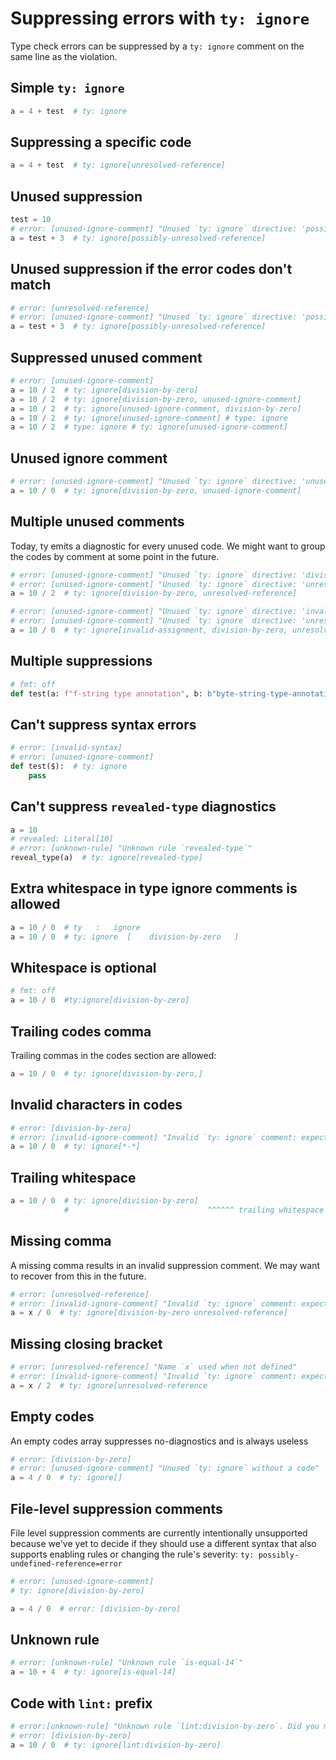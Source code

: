 # Suppressing errors with `ty: ignore`

Type check errors can be suppressed by a `ty: ignore` comment on the same line as the violation.

## Simple `ty: ignore`

```py
a = 4 + test  # ty: ignore
```

## Suppressing a specific code

```py
a = 4 + test  # ty: ignore[unresolved-reference]
```

## Unused suppression

```py
test = 10
# error: [unused-ignore-comment] "Unused `ty: ignore` directive: 'possibly-unresolved-reference'"
a = test + 3  # ty: ignore[possibly-unresolved-reference]
```

## Unused suppression if the error codes don't match

```py
# error: [unresolved-reference]
# error: [unused-ignore-comment] "Unused `ty: ignore` directive: 'possibly-unresolved-reference'"
a = test + 3  # ty: ignore[possibly-unresolved-reference]
```

## Suppressed unused comment

```py
# error: [unused-ignore-comment]
a = 10 / 2  # ty: ignore[division-by-zero]
a = 10 / 2  # ty: ignore[division-by-zero, unused-ignore-comment]
a = 10 / 2  # ty: ignore[unused-ignore-comment, division-by-zero]
a = 10 / 2  # ty: ignore[unused-ignore-comment] # type: ignore
a = 10 / 2  # type: ignore # ty: ignore[unused-ignore-comment]
```

## Unused ignore comment

```py
# error: [unused-ignore-comment] "Unused `ty: ignore` directive: 'unused-ignore-comment'"
a = 10 / 0  # ty: ignore[division-by-zero, unused-ignore-comment]
```

## Multiple unused comments

Today, ty emits a diagnostic for every unused code. We might want to group the codes by comment at
some point in the future.

```py
# error: [unused-ignore-comment] "Unused `ty: ignore` directive: 'division-by-zero'"
# error: [unused-ignore-comment] "Unused `ty: ignore` directive: 'unresolved-reference'"
a = 10 / 2  # ty: ignore[division-by-zero, unresolved-reference]

# error: [unused-ignore-comment] "Unused `ty: ignore` directive: 'invalid-assignment'"
# error: [unused-ignore-comment] "Unused `ty: ignore` directive: 'unresolved-reference'"
a = 10 / 0  # ty: ignore[invalid-assignment, division-by-zero, unresolved-reference]
```

## Multiple suppressions

```py
# fmt: off
def test(a: f"f-string type annotation", b: b"byte-string-type-annotation"): ...  # ty: ignore[fstring-type-annotation, byte-string-type-annotation]
```

## Can't suppress syntax errors

<!-- blacken-docs:off -->

```py
# error: [invalid-syntax]
# error: [unused-ignore-comment]
def test($):  # ty: ignore
    pass
```

<!-- blacken-docs:on -->

## Can't suppress `revealed-type` diagnostics

```py
a = 10
# revealed: Literal[10]
# error: [unknown-rule] "Unknown rule `revealed-type`"
reveal_type(a)  # ty: ignore[revealed-type]
```

## Extra whitespace in type ignore comments is allowed

```py
a = 10 / 0  # ty   :   ignore
a = 10 / 0  # ty: ignore  [    division-by-zero   ]
```

## Whitespace is optional

```py
# fmt: off
a = 10 / 0  #ty:ignore[division-by-zero]
```

## Trailing codes comma

Trailing commas in the codes section are allowed:

```py
a = 10 / 0  # ty: ignore[division-by-zero,]
```

## Invalid characters in codes

```py
# error: [division-by-zero]
# error: [invalid-ignore-comment] "Invalid `ty: ignore` comment: expected a alphanumeric character or `-` or `_` as code"
a = 10 / 0  # ty: ignore[*-*]
```

## Trailing whitespace

<!-- blacken-docs:off -->

```py
a = 10 / 0  # ty: ignore[division-by-zero]      
            #                               ^^^^^^ trailing whitespace
```

<!-- blacken-docs:on -->

## Missing comma

A missing comma results in an invalid suppression comment. We may want to recover from this in the
future.

```py
# error: [unresolved-reference]
# error: [invalid-ignore-comment] "Invalid `ty: ignore` comment: expected a comma separating the rule codes"
a = x / 0  # ty: ignore[division-by-zero unresolved-reference]
```

## Missing closing bracket

```py
# error: [unresolved-reference] "Name `x` used when not defined"
# error: [invalid-ignore-comment] "Invalid `ty: ignore` comment: expected a comma separating the rule codes"
a = x / 2  # ty: ignore[unresolved-reference
```

## Empty codes

An empty codes array suppresses no-diagnostics and is always useless

```py
# error: [division-by-zero]
# error: [unused-ignore-comment] "Unused `ty: ignore` without a code"
a = 4 / 0  # ty: ignore[]
```

## File-level suppression comments

File level suppression comments are currently intentionally unsupported because we've yet to decide
if they should use a different syntax that also supports enabling rules or changing the rule's
severity: `ty: possibly-undefined-reference=error`

```py
# error: [unused-ignore-comment]
# ty: ignore[division-by-zero]

a = 4 / 0  # error: [division-by-zero]
```

## Unknown rule

```py
# error: [unknown-rule] "Unknown rule `is-equal-14`"
a = 10 + 4  # ty: ignore[is-equal-14]
```

## Code with `lint:` prefix

```py
# error:[unknown-rule] "Unknown rule `lint:division-by-zero`. Did you mean `division-by-zero`?"
# error: [division-by-zero]
a = 10 / 0  # ty: ignore[lint:division-by-zero]
```
